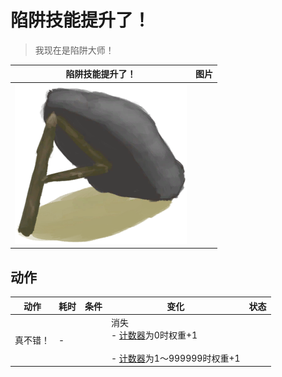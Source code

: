 # 陷阱技能提升了！  
> 我现在是陷阱大师！  
  
  陷阱技能提升了！  |   图片   
 ----  |  ----:   
   |  ![](Sprite/DeadfallTrap.png)   
  
## 动作  
动作  |  耗时  |  条件  |  变化  |  状态  
----  |  ----  |  ----  |  ----  |  ----  
真不错！<br>  |  -  |    |  消失<br>- [计数器](TickCounter.md)为0时权重+1<br><br>- [计数器](TickCounter.md)为1～999999时权重+1<br>  |    
